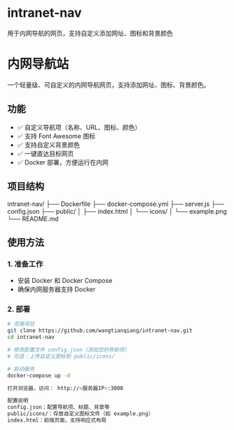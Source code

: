 # intranet-nav
用于内网导航的网页，支持自定义添加网址、图标和背景颜色



# 内网导航站

一个轻量级、可自定义的内网导航网页，支持添加网址、图标、背景颜色。

## 功能

- ✅ 自定义导航项（名称、URL、图标、颜色）
- ✅ 支持 Font Awesome 图标
- ✅ 支持自定义背景颜色
- ✅ 一键直达目标网页
- ✅ Docker 部署，方便运行在内网

## 项目结构
intranet-nav/
├── Dockerfile
├── docker-compose.yml
├── server.js
├── config.json
├── public/
│   ├── index.html
│   └── icons/
│       └── example.png
└── README.md


## 使用方法

### 1. 准备工作

- 安装 Docker 和 Docker Compose
- 确保内网服务器支持 Docker

### 2. 部署

```bash
# 克隆项目
git clone https://github.com/wangtianqiang/intranet-nav.git
cd intranet-nav

# 修改配置文件 config.json（添加您的导航项）
# 可选：上传自定义图标到 public/icons/

# 启动服务
docker-compose up -d

打开浏览器，访问： http://<服务器IP>:3000

配置说明
config.json：配置导航项、标题、背景等
public/icons/：存放自定义图标文件（如 example.png）
index.html：前端页面，支持响应式布局
